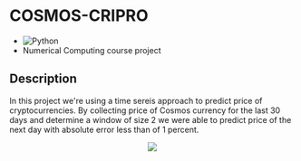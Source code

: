 # COSMOS-CRIPRO
- ![Python](https://img.shields.io/badge/Python-FFD43B?style=for-the-badge&logo=python&logoColor=306998)
- Numerical Computing course project

## Description

In this project we're using a time sereis approach to predict price of cryptocurrencies.
By collecting price of Cosmos currency for the last 30 days and determine a window of size 2 we were able to predict price of the next day with absolute error less than of 1 percent.

<p align="center">
	<img src="https://github.com/hoseinmrh/COSMOS-CRIPTO/assets/97128486/e0ace429-335a-49ef-982e-d788f16e8193" />
</p>

